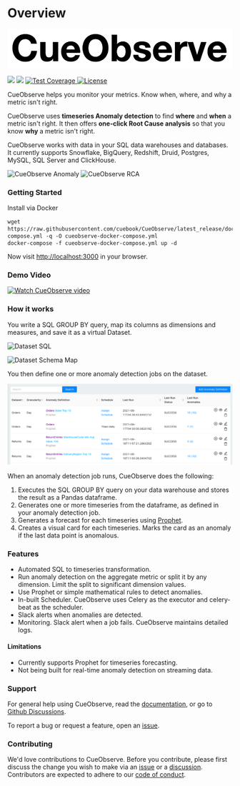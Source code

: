 # Overview

[![CueObserve Logo](.gitbook/assets/cueObserve.png)](https://cueobserve.cuebook.ai)

[![](https://api.codeclimate.com/v1/badges/a70e071b59d5dbc38846/maintainability)](https://codeclimate.com/github/cuebook/CueObserve/maintainability) [![](https://api.codeclimate.com/v1/badges/a70e071b59d5dbc38846/test\_coverage)](https://codeclimate.com/github/cuebook/CueObserve/test\_coverage) [![Test Coverage](https://github.com/cuebook/cueobserve/actions/workflows/pr\_checks.yml/badge.svg) ](https://github.com/cuebook/cueobserve/actions/workflows/pr\_checks.yml)[![License](https://img.shields.io/github/license/cuebook/cueobserve)](https://github.com/cuebook/cueobserve/blob/main/LICENSE.md)



CueObserve helps you monitor your metrics. Know when, where, and why a metric isn't right.

CueObserve uses **timeseries Anomaly detection** to find **where** and **when** a metric isn't right. It then offers **one-click Root Cause analysis** so that you know **why** a metric isn't right.

CueObserve works with data in your SQL data warehouses and databases. It currently supports Snowflake, BigQuery, Redshift, Druid, Postgres, MySQL, SQL Server and ClickHouse.

![CueObserve Anomaly](<.gitbook/assets/Overview\_Anomaly (1).png>) ![CueObserve RCA](<.gitbook/assets/Overview\_RCA (1).png>)

### Getting Started

Install via Docker

```
wget https://raw.githubusercontent.com/cuebook/CueObserve/latest_release/docker-compose.yml -q -O cueobserve-docker-compose.yml
docker-compose -f cueobserve-docker-compose.yml up -d
```

Now visit [http://localhost:3000](http://localhost:3000) in your browser.

### Demo Video

[![Watch CueObserve video](http://img.youtube.com/vi/VZvgNa65GQU/hqdefault.jpg)](http://www.youtube.com/watch?feature=player\_embedded\&v=VZvgNa65GQU)

### How it works

You write a SQL GROUP BY query, map its columns as dimensions and measures, and save it as a virtual Dataset.

![Dataset SQL](<.gitbook/assets/Dataset\_SQL\_cropped (1).png>)

![Dataset Schema Map](<.gitbook/assets/Dataset\_Mapping\_cropped (1).png>)

You then define one or more anomaly detection jobs on the dataset.

![Anomaly Definition](<.gitbook/assets/AnomalyDefinitions (1).png>)

When an anomaly detection job runs, CueObserve does the following:

1. Executes the SQL GROUP BY query on your data warehouse and stores the result as a Pandas dataframe.
2. Generates one or more timeseries from the dataframe, as defined in your anomaly detection job.
3. Generates a forecast for each timeseries using [Prophet](https://github.com/facebook/prophet).
4. Creates a visual card for each timeseries. Marks the card as an anomaly if the last data point is anomalous.

### Features

* Automated SQL to timeseries transformation.
* Run anomaly detection on the aggregate metric or split it by any dimension. Limit the split to significant dimension values.
* Use Prophet or simple mathematical rules to detect anomalies.
* In-built Scheduler. CueObserve uses Celery as the executor and celery-beat as the scheduler.
* Slack alerts when anomalies are detected.
* Monitoring. Slack alert when a job fails. CueObserve maintains detailed logs.

#### Limitations

* Currently supports Prophet for timeseries forecasting.
* Not being built for real-time anomaly detection on streaming data.

### Support

For general help using CueObserve, read the [documentation](https://cueobserve.cuebook.ai), or go to [Github Discussions](https://github.com/cuebook/cueobserve/discussions).

To report a bug or request a feature, open an [issue](https://github.com/cuebook/cueobserve/issues).

### Contributing

We'd love contributions to CueObserve. Before you contribute, please first discuss the change you wish to make via an [issue](https://github.com/cuebook/cueobserve/issues) or a [discussion](https://github.com/cuebook/cueobserve/discussions). Contributors are expected to adhere to our [code of conduct](https://github.com/cuebook/cueobserve/blob/main/CODE\_OF\_CONDUCT.md).
